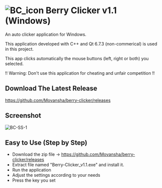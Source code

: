 # ![BC_icon](https://github.com/user-attachments/assets/cf113c03-30ed-4afa-b720-636077001cbf) Berry Clicker v1.1 (Windows)

An auto clicker application for Windows.

This application developed with C++ and Qt 6.7.3 (non-commerical) is used in this project.

This app clicks automatically the mouse buttons (left, right or both) you selected.

!! Warning: Don't use this application for cheating and unfair competition !!


## Download The Latest Release
https://github.com/Movansha/berry-clicker/releases


## Screenshot
![BC-SS-1](https://github.com/user-attachments/assets/6fe44b7b-b982-4c4c-8c34-66c9e0dbef12)


## Easy to Use (Step by Step)
- Download the zip file -> https://github.com/Movansha/berry-clicker/releases
- Extract file named "Berry-Clicker_v1.1.exe" and install it.
- Run the application
- Adjust the settings according to your needs
- Press the key you set

#
